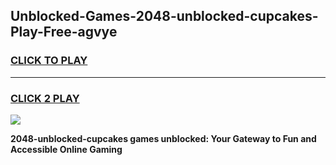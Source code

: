 
## Unblocked-Games-2048-unblocked-cupcakes-Play-Free-agvye
<h3>
<a href="https://premium76.site?title=2048-unblocked-cupcakes&ref=18A1">CLICK TO PLAY</a></h3>
<hr>

<h3>
<a href="https://premium76.site?title=2048-unblocked-cupcakes&ref=18A1">CLICK 2 PLAY</a>
  
</h3>

<a href="https://premium76.site?title=2048-unblocked-cupcakes&ref=18A1"><img src="https://clearcache.store/games.png"></a>


**2048-unblocked-cupcakes games unblocked: Your Gateway to Fun and Accessible Online Gaming**
